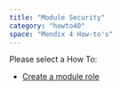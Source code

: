 ```yaml
---
title: "Module Security"
category: "howto40"
space: "Mendix 4 How-to's"
---
```

Please select a How To:

*   [Create a module role](Create+a+module+role)